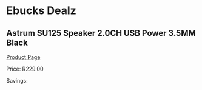 
# Ebucks Dealz
## Astrum SU125 Speaker 2.0CH USB Power 3.5MM Black
[Product Page](https://www.ebucks.com/web/shop/productSelected.do?prodId=1227762434&catId=1207273786)

Price: R229.00

Savings: 


	